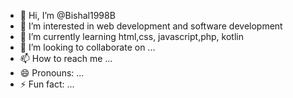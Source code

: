 - 👋 Hi, I’m @Bishal1998B
- 👀 I’m interested in web development and software development 
- 🌱 I’m currently learning html,css, javascript,php, kotlin 
- 💞️ I’m looking to collaborate on ...
- 📫 How to reach me ...
- 😄 Pronouns: ...
- ⚡ Fun fact: ...

<!---
Bishal1998B/Bishal1998B is a ✨ special ✨ repository because its `README.md` (this file) appears on your GitHub profile.
You can click the Preview link to take a look at your changes.
--->
